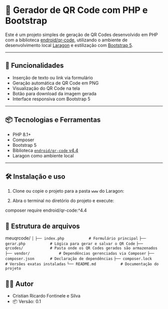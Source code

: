 # 🧾 Gerador de QR Code com PHP e Bootstrap

Este é um projeto simples de geração de QR Codes desenvolvido em PHP com a biblioteca [endroid/qr-code](https://github.com/endroid/qr-code), utilizando o ambiente de desenvolvimento local [Laragon](https://laragon.org/) e estilização com [Bootstrap 5](https://getbootstrap.com/).

---

## 🚀 Funcionalidades

- Inserção de texto ou link via formulário
- Geração automática de QR Code em PNG
- Visualização do QR Code na tela
- Botão para download da imagem gerada
- Interface responsiva com Bootstrap 5

---

## 📦 Tecnologias e Ferramentas

- PHP 8.1+
- Composer
- Bootstrap 5
- Biblioteca [`endroid/qr-code` v4.4](https://github.com/endroid/qr-code/tree/4.4.0)
- Laragon como ambiente local

---

## 🛠 Instalação e uso

1. Clone ou copie o projeto para a pasta `www` do Laragon:


2. Abra o terminal no diretório do projeto e execute:

  composer require endroid/qr-code:^4.4


## 📁 Estrutura de arquivos

meuqrcode/
`│`
`├── index.php           # Formulário principal`
`├── gerar.php           # Lógica para gerar e salvar o QR Code`
`├── qrcodes/            # Pasta onde os QR Codes gerados são armazenados`
`├── vendor/             # Dependências gerenciadas via Composer`
`├── composer.json       # Declaração de dependências`
`├── composer.lock       # Versões exatas instaladas`
`└── README.md           # Documentação do projeto`


## 👨‍💻 Autor

- Cristian Ricardo Fontinele e Silva
- 📦 Versão: 0.1
